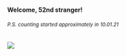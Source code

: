 #### Welcome, 52nd stranger!

###### <sup>P.S. counting started approximately in 10.01.21</sup>

<img src="https://kraftwerk28.pp.ua/vcnt.png"></img>
